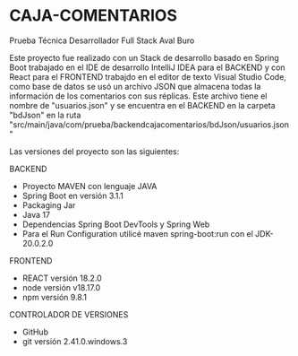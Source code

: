 # CAJA-COMENTARIOS
Prueba Técnica Desarrollador Full Stack Aval Buro


Este proyecto fue realizado con un Stack de desarrollo basado en Spring Boot trabajado en el IDE de desarrollo
IntelliJ IDEA para el BACKEND y con React para el FRONTEND trabajdo en el editor de texto Visual Studio Code, como 
base de datos se usó un archivo JSON que almacena todas la información de los comentarios con sus réplicas.
Este archivo tiene el nombre de "usuarios.json" y se encuentra en el BACKEND en la carpeta "bdJson" en la ruta
"src/main/java/com/prueba/backendcajacomentarios/bdJson/usuarios.json"

Las versiones del proyecto son las siguientes:

BACKEND
- Proyecto MAVEN con lenguaje JAVA
- Spring Boot en versión 3.1.1
- Packaging Jar
- Java 17
- Dependencias Spring Boot DevTools y Spring Web
- Para el Run Configuration utilicé maven spring-boot:run con el JDK-20.0.2.0

FRONTEND
- REACT versión 18.2.0
- node versión v18.17.0
- npm versión 9.8.1

CONTROLADOR DE VERSIONES
- GitHub
- git versión 2.41.0.windows.3


